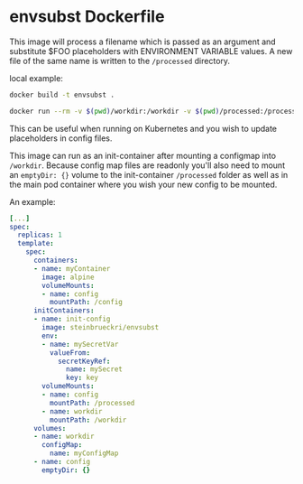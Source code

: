 # envsubst Dockerfile

This image will process a filename which is passed as an argument and substitute $FOO placeholders with ENVIRONMENT VARIABLE values. A new file of the same name is written to the `/processed` directory.

local example:

```sh
docker build -t envsubst .

docker run --rm -v $(pwd)/workdir:/workdir -v $(pwd)/processed:/processed -e "VAR_1=A" -e "VAR_2=b" dibi/envsubst:latest
```

This can be useful when running on Kubernetes and you wish to update placeholders in config files.  

This image can run as an init-container after mounting a configmap into `/workdir`.  Because config map files are readonly you'll also need to mount an `emptyDir: {}` volume to the init-container `/processed` folder as well as in the main pod container where you wish your new config to be mounted.

An example:

```yaml
[...]
spec:
  replicas: 1
  template:
    spec:
      containers:
      - name: myContainer
        image: alpine
        volumeMounts:
        - name: config
          mountPath: /config
      initContainers:
      - name: init-config
        image: steinbrueckri/envsubst
        env:
        - name: mySecretVar
          valueFrom:
            secretKeyRef:
              name: mySecret
              key: key
        volumeMounts:
        - name: config
          mountPath: /processed
        - name: workdir
          mountPath: /workdir
      volumes:
      - name: workdir
        configMap:
          name: myConfigMap
      - name: config
        emptyDir: {}
```
